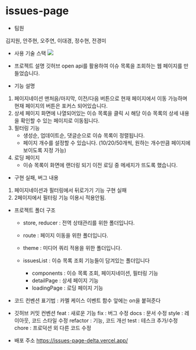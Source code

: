 # issues-page

- 팀원

김지원, 안주현, 오주연, 이대경, 정수현, 전경미

- 사용 기술 스택
  <img src="https://img.shields.io/badge/REACT-색상?style=for-the-badge&logo=REACT&logoColor=white">

- 프로젝트 설명
  깃허브 open api를 활용하여 이슈 목록을 조회하는 웹 페이지를 만들었습니다.

- 기능 설명

1. 페이지네이션
   맨처음/마지막, 이전/다음 버튼으로 현재 페이지에서 이동 가능하며 현재 페이지의 버튼은 포커스 되어있습니다.
2. 상세 페이지
   화면에 나열되어있는 이슈 목록을 클릭 시 해당 이슈 목록의 상세 내용을 확인할 수 있는 페이지로 이동됩니다.
3. 필터링 기능
   - 생성순, 업데이트순, 댓글순으로 이슈 목록이 정렬됩니다.
   - 페이지 개수를 설정할 수 있습니다. (10/20/50개씩, 원하는 개수만큼 페이지에 보이도록 지정 가능)
4. 로딩 페이지
   - 이슈 목록이 화면에 랜더링 되기 이전 로딩 중 메세지가 뜨도록 했습니다.

- 구현 실패, 버그 내용

1. 페이지네이션과 필터링에서 뒤로가기 기능 구현 실패
2. 2페이지에서 필터링 기능 이용시 적용안됨.

- 프로젝트 폴더 구조

  - store, reducer : 전역 상태관리를 위한 폴더입니다.
  - route : 페이지 이동을 위한 폴더입니다.
  - theme : 미디어 쿼리 적용을 위한 폴더입니다.

  - issuesList : 이슈 목록 조회 기능들이 담겨있는 폴더입니다
    - components : 이슈 목록 조회, 페이지네이션, 필터링 기능
    - detailPage : 상세 페이지 기능
    - loadingPage : 로딩 페이지 기능

- 코드 컨벤션
  표기법 : 카멜 케이스
  이벤트 함수 앞에는 on을 붙혀준다

- 깃허브 커밋 컨벤션
  feat : 새로운 기능
  fix : 버그 수정
  docs : 문서 수정
  style : 레이아웃, 코드 스타일 수정
  refactor : 기능, 코드 개선
  test : 테스크 추가/수정
  chore : 프로덕션 외 다른 코드 수정

- 배포 주소
  https://issues-page-delta.vercel.app/
